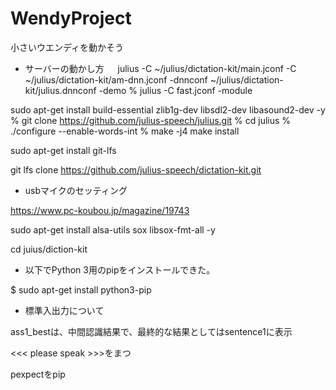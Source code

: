 # WendyProject
小さいウエンディを動かそう


 - サーバーの動かし方
 　 julius -C ~/julius/dictation-kit/main.jconf -C ~/julius/dictation-kit/am-dnn.jconf -dnnconf ~/julius/dictation-kit/julius.dnnconf -demo
   % julius -C fast.jconf -module




sudo apt-get install build-essential zlib1g-dev libsdl2-dev libasound2-dev -y
% git clone https://github.com/julius-speech/julius.git
% cd julius
% ./configure --enable-words-int
% make -j4
make install

sudo apt-get install git-lfs 

git lfs clone https://github.com/julius-speech/dictation-kit.git


 - usbマイクのセッティング

https://www.pc-koubou.jp/magazine/19743


sudo apt-get install alsa-utils sox libsox-fmt-all  -y

cd juius/diction-kit



 - 以下でPython 3用のpipをインストールできた。

$ sudo apt-get install python3-pip



 - 標準入出力について

ass1_bestは、中間認識結果で、最終的な結果としてはsentence1に表示

<<< please speak >>>をまつ


pexpectをpip

